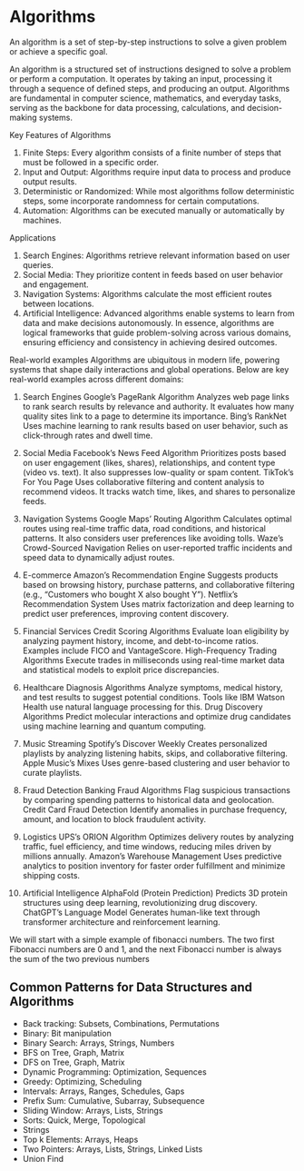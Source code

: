 # Algorithms

An algorithm is a set of step-by-step instructions to solve a given problem or achieve a specific goal.

An algorithm is a structured set of instructions designed to solve a problem or perform a computation. It operates by taking an input, processing it through a sequence of defined steps, and producing an output. Algorithms are fundamental in computer science, mathematics, and everyday tasks, serving as the backbone for data processing, calculations, and decision-making systems.

Key Features of Algorithms

 1. Finite Steps: Every algorithm consists of a finite number of steps that must be followed in a specific order.
 2. Input and Output: Algorithms require input data to process and produce output results.
 3. Deterministic or Randomized: While most algorithms follow deterministic steps, some incorporate randomness for certain computations.
 4. Automation: Algorithms can be executed manually or automatically by machines.

Applications

 1. Search Engines: Algorithms retrieve relevant information based on user queries.
 2. Social Media: They prioritize content in feeds based on user behavior and engagement.
 3. Navigation Systems: Algorithms calculate the most efficient routes between locations.
 4. Artificial Intelligence: Advanced algorithms enable systems to learn from data and make decisions autonomously.
In essence, algorithms are logical frameworks that guide problem-solving across various domains, ensuring efficiency and consistency in achieving desired outcomes.

Real-world examples
Algorithms are ubiquitous in modern life, powering systems that shape daily interactions and global operations. Below are key real-world examples across different domains:

1. Search Engines
Google’s PageRank Algorithm
Analyzes web page links to rank search results by relevance and authority. It evaluates how many quality sites link to a page to determine its importance.
Bing’s RankNet
Uses machine learning to rank results based on user behavior, such as click-through rates and dwell time.

2. Social Media
Facebook’s News Feed Algorithm
Prioritizes posts based on user engagement (likes, shares), relationships, and content type (video vs. text). It also suppresses low-quality or spam content.
TikTok’s For You Page
Uses collaborative filtering and content analysis to recommend videos. It tracks watch time, likes, and shares to personalize feeds.

3. Navigation Systems
Google Maps’ Routing Algorithm
Calculates optimal routes using real-time traffic data, road conditions, and historical patterns. It also considers user preferences like avoiding tolls.
Waze’s Crowd-Sourced Navigation
Relies on user-reported traffic incidents and speed data to dynamically adjust routes.

4. E-commerce
Amazon’s Recommendation Engine
Suggests products based on browsing history, purchase patterns, and collaborative filtering (e.g., “Customers who bought X also bought Y”).
Netflix’s Recommendation System
Uses matrix factorization and deep learning to predict user preferences, improving content discovery.

5. Financial Services
Credit Scoring Algorithms
Evaluate loan eligibility by analyzing payment history, income, and debt-to-income ratios. Examples include FICO and VantageScore.
High-Frequency Trading Algorithms
Execute trades in milliseconds using real-time market data and statistical models to exploit price discrepancies.

6. Healthcare
Diagnosis Algorithms
Analyze symptoms, medical history, and test results to suggest potential conditions. Tools like IBM Watson Health use natural language processing for this.
Drug Discovery Algorithms
Predict molecular interactions and optimize drug candidates using machine learning and quantum computing.

7. Music Streaming
Spotify’s Discover Weekly
Creates personalized playlists by analyzing listening habits, skips, and collaborative filtering.
Apple Music’s Mixes
Uses genre-based clustering and user behavior to curate playlists.

8. Fraud Detection
Banking Fraud Algorithms
Flag suspicious transactions by comparing spending patterns to historical data and geolocation.
Credit Card Fraud Detection
Identify anomalies in purchase frequency, amount, and location to block fraudulent activity.

9. Logistics
UPS’s ORION Algorithm
Optimizes delivery routes by analyzing traffic, fuel efficiency, and time windows, reducing miles driven by millions annually.
Amazon’s Warehouse Management
Uses predictive analytics to position inventory for faster order fulfillment and minimize shipping costs.

10. Artificial Intelligence
AlphaFold (Protein Prediction)
Predicts 3D protein structures using deep learning, revolutionizing drug discovery.
ChatGPT’s Language Model
Generates human-like text through transformer architecture and reinforcement learning.

We will start with a simple example of fibonacci numbers. The two first Fibonacci numbers are 0 and 1, and the next Fibonacci number is always the sum of the two previous numbers

## Common Patterns for Data Structures and Algorithms

- Back tracking: Subsets, Combinations, Permutations
- Binary: Bit manipulation
- Binary Search: Arrays, Strings, Numbers
- BFS on Tree, Graph, Matrix
- DFS on Tree, Graph, Matrix
- Dynamic Programming: Optimization, Sequences
- Greedy: Optimizing, Scheduling
- Intervals: Arrays, Ranges, Schedules, Gaps
- Prefix Sum: Cumulative, Subarray, Subsequence
- Sliding Window: Arrays, Lists, Strings
- Sorts: Quick, Merge, Topological
- Strings
- Top k Elements: Arrays, Heaps
- Two Pointers: Arrays, Lists, Strings, Linked Lists
- Union Find

